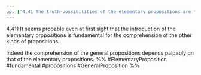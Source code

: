```yaml
---
up: ['4.41 The truth-possibilities of the elementary propositions are the conditions of the truth and falsehood of the propositions.']
---
```

4.411 It seems probable even at first sight that the introduction of the elementary propositions is fundamental for the comprehension of the other kinds of propositions. 

Indeed the comprehension of the general propositions depends palpably on that of the elementary propositions.
%%
#ElementaryProposition #fundamental #propositions #GeneralProposition %%